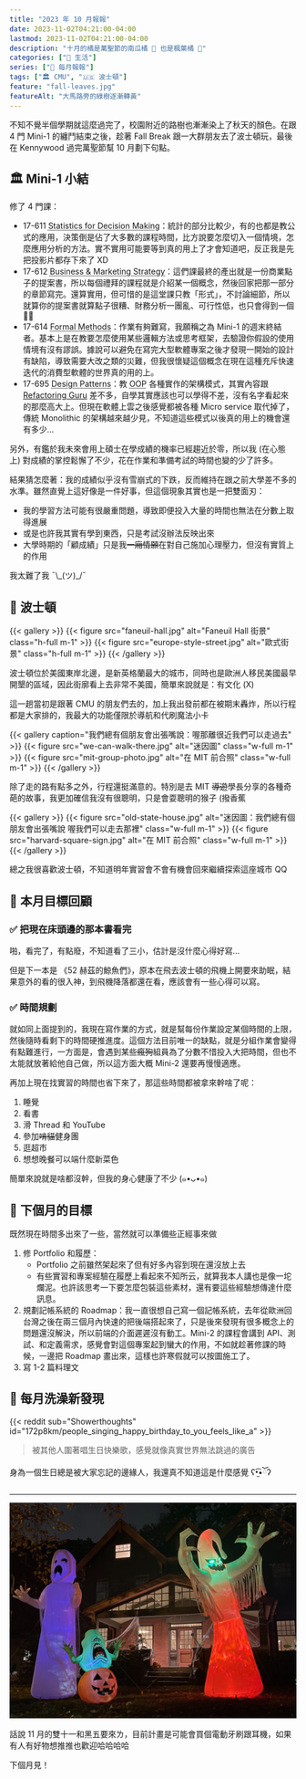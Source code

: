 ```yaml
---
title: "2023 年 10 月報報"
date: 2023-11-02T04:21:00-04:00
lastmod: 2023-11-02T04:21:00-04:00
description: "十月的橘是萬聖節的南瓜橘 🎃 也是楓葉橘 🍁"
categories: ["🍫 生活"]
series: ["📰 每月報報"]
tags: ["🏛 CMU", "🇺🇸 波士頓"]
feature: "fall-leaves.jpg"
featureAlt: "大馬路旁的綠樹逐漸轉黃"
---
```


不知不覺半個學期就這麼過完了，校園附近的路樹也漸漸染上了秋天的顏色。在跟 4 門 Mini-1 的纏鬥結束之後，趁著 Fall Break 跟一大群朋友去了波士頓玩，最後在 Kennywood 過完萬聖節幫 10 月劃下句點。

## 🏛 Mini-1 小結

修了 4 門課：

- 17-611 <abbr title="決策統計">Statistics for Decision Making</abbr>：統計的部分比較少，有的也都是教公式的應用，決策倒是佔了大多數的課程時間，比方說要怎麼切入一個情境，怎麼應用分析的方法。實不實用可能要等到真的用上了才會知道吧，反正我是先把投影片都存下來了 XD
- 17-612 <abbr title="商業與行銷方法">Business & Marketing Strategy</abbr>：這們課最終的產出就是一份商業點子的提案書，所以每個禮拜的課程就是介紹某一個概念，然後回家把那一部分的章節寫完。還算實用，但可惜的是這堂課只教「形式」，不討論細節，所以就算你的提案書就算點子很糟、財務分析一團亂、可行性低，也只會得到一個 👍🏻
- 17-614 <abbr title="正規方法">Formal Methods</abbr>：作業有夠難寫，我願稱之為 Mini-1 的週末終結者。基本上是在教要怎麼使用某些邏輯方法或思考框架，去驗證你假設的使用情境有沒有謬誤。據說可以避免在寫完大型軟體專案之後才發現一開始的設計有缺陷，導致需要大改之類的災難，但我很懷疑這個概念在現在這種充斥快速迭代的消費型軟體的世界真的用的上。
- 17-695 <abbr title="設計模式">Design Patterns</abbr>：教 <abbr title="Object-Oriented Programming 物件導向程式">OOP</abbr> 各種實作的架構模式，其實內容跟 [Refactoring Guru](https://refactoring.guru/design-patterns/catalog) 差不多，自學其實應該也可以學得不差，沒有名字看起來的那麼高大上。但現在軟體上雲之後感覺都被各種 Micro service 取代掉了，傳統 Monolithic 的架構越來越少見，不知道這些模式以後真的用上的機會還有多少...

另外，有鑑於我未來會用上碩士在學成績的機率已經趨近於零，所以我 (在心態上) 對成績的掌控鬆懈了不少，花在作業和準備考試的時間也變的少了許多。

結果猜怎麼著：我的成績似乎沒有雪崩式的下跌，反而維持在跟之前大學差不多的水準。雖然直覺上這好像是一件好事，但這個現象其實也是一把雙面刃：

- 我的學習方法可能有很嚴重問題，導致即便投入大量的時間也無法在分數上取得進展
- 或是也許我其實有學到東西，只是考試沒辦法反映出來
- 大學時期的「顧成績」只是我~~一廂情願~~在對自己施加心理壓力，但沒有實質上的作用

我太難了我 ¯\\\_(ツ)\_/¯

## 🦞 波士頓

{{< gallery >}}
{{< figure src="faneuil-hall.jpg" alt="Faneuil Hall 街景" class="h-full m-1" >}}
{{< figure src="europe-style-street.jpg" alt="歐式街景" class="h-full m-1" >}}
{{< /gallery >}}

波士頓位於美國東岸北邊，是新英格蘭最大的城市，同時也是歐洲人移民美國最早開墾的區域，因此街廓看上去非常不美國，簡單來說就是：有文化 (X)

這一趟當初是跟著 CMU 的朋友們去的，加上我出發前都在被期末轟炸，所以行程都是大家排的，我最大的功能僅限於導航和代刷魔法小卡

{{< gallery caption="我們總有個朋友會出張嘴說：喔那離很近我們可以走過去" >}}
{{< figure src="we-can-walk-there.jpg" alt="迷因圖" class="w-full m-1" >}}
{{< figure src="mit-group-photo.jpg" alt="在 MIT 前合照" class="w-full m-1" >}}
{{< /gallery >}}

除了走的路有點多之外，行程還挺滿意的。特別是去 MIT ~~導遊~~學長分享的各種奇葩的故事，我更加確信我沒有很聰明，只是會耍聰明的猴子 (撥香蕉

{{< gallery >}}
{{< figure src="old-state-house.jpg" alt="迷因圖：我們總有個朋友會出張嘴說 喔我們可以走去那裡" class="w-full m-1" >}}
{{< figure src="harvard-square-sign.jpg" alt="在 MIT 前合照" class="w-full m-1" >}}
{{< /gallery >}}

總之我很喜歡波士頓，不知道明年實習會不會有機會回來繼續探索這座城市 QQ

## 🎯 本月目標回顧

### ✅ 把現在床頭邊的那本書看完

啪，看完了，有點廢，不知道看了三小，估計是沒什麼心得好寫...

但是下一本是 《52 赫茲的鯨魚們》，原本在飛去波士頓的飛機上開要來助眠，結果意外的看的很入神，到飛機降落都還在看，應該會有一些心得可以寫。

### ✅ 時間規劃

就如同上面提到的，我現在寫作業的方式，就是幫每份作業設定某個時間的上限，然後隨時看剩下的時間硬推進度。這個方法目前唯一的缺點，就是分組作業會變得有點難進行，一方面是，會遇到某些~~瘋狗~~組員為了分數不惜投入大把時間，但也不太能就放著給他自己做，所以這方面大概 Mini-2 還要再慢慢適應。

再加上現在找實習的時間也省下來了，那這些時間都被拿來幹啥了呢：

1. 睡覺
2. 看書
3. 滑 Thread 和 YouTube
4. 參加~~啃貓~~健身團
5. 逛超市
6. 想想晚餐可以端什麼新菜色

簡單來說就是啥都沒幹，但我的身心健康了不少 (๑•ᴗ•๑)

## 🎯 下個月的目標

既然現在時間多出來了一些，當然就可以準備些正經事來做

1. 修 Portfolio 和履歷：
    - Portfolio 之前雖然架起來了但有好多內容到現在還沒放上去
	- 有些實習和專案經驗在履歷上看起來不知所云，就算我本人講也是像一坨爛泥。也許該思考一下要怎麼包裝這些素材，還有要這些經驗想傳達什麼訊息。
2. 規劃記帳系統的 Roadmap：我一直很想自己寫一個記帳系統，去年從歐洲回台灣之後在兩三個月內快速的把後端搭起來了，只是後來發現有很多概念上的問題還沒解決，所以前端的介面遲遲沒有動工。Mini-2 的課程會講到 API、測試、和定義需求，感覺會對這個專案起到蠻大的作用，不如就趁著修課的時候，一邊把 Roadmap 畫出來，這樣也許寒假就可以按圖施工了。
3. 寫 1-2 篇料理文

## 🚿 每月洗澡新發現

{{< reddit sub="Showerthoughts" id="172p8km/people_singing_happy_birthday_to_you_feels_like_a" >}}

> 被其他人圍著唱生日快樂歌，感覺就像真實世界無法跳過的廣告

身為一個生日總是被大家忘記的邊緣人，我還真不知道這是什麼感覺 ʕ•̫͡•ོʔ

---

![精緻的豪宅與萬聖節裝飾](halloween-decorations.jpg "美國人過萬聖節真的沒在跟你開玩笑的")

話說 11 月的雙十一和黑五要來ㄌ，目前計畫是可能會買個電動牙刷跟耳機，如果有人有好物想推推也歡迎哈哈哈哈

下個月見！
